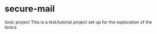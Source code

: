 # secure-mail
Ionic project
This is a test/tutorial project set up for the exploration of the Ionics
